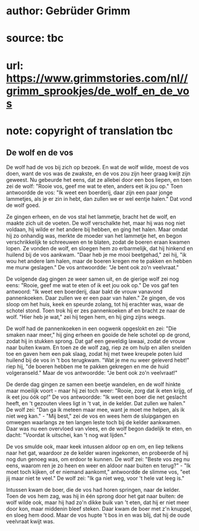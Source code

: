 # author: Gebrüder Grimm
# source: tbc
# url: https://www.grimmstories.com/nl//grimm_sprookjes/de_wolf_en_de_vos
# note: copyright of translation tbc

## De wolf en de vos 

De wolf had de vos bij zich op bezoek. En wat de wolf wilde, moest de
vos doen, want de vos was de zwakste, en de vos zou zijn heer graag
kwijt zijn geweest. Nu gebeurde het eens, dat ze allebei door een bos
liepen, en toen zei de wolf: "Rooie vos, geef me wat te eten, anders
eet ik jou op." Toen antwoordde de vos: "Ik weet een boerderij, daar
zijn een paar jonge lammetjes, als je er zin in hebt, dan zullen we er
wel eentje halen." Dat vond de wolf goed.

Ze gingen erheen, en de vos stal het lammetje, bracht het de wolf, en
maakte zich uit de voeten. De wolf verschalkte het, maar hij was nog
niet voldaan, hij wilde er het andere bij hebben, en ging het halen.
Maar omdat hij zo onhandig was, merkte de moeder van het lammetje het,
en begon verschrikkelijk te schreeuwen en te blaten, zodat de boeren
eraan kwamen lopen. Ze vonden de wolf, en sloegen hem zo erbarmelijk,
dat hij hinkend en huilend bij de vos aankwam. "Daar heb je me mooi
beetgehad," zei hij, "ik wou het andere lam halen, maar de boeren
kregen me te pakken en hebben me murw geslagen." De vos antwoordde:
"Je bent ook zo'n veelvraat."

De volgende dag gingen ze weer samen uit, en de gierige wolf zei nog
eens: "Rooie, geef me wat te eten of ik eet jou ook op." De vos gaf
ten antwoord: "Ik weet een boerderij, daar bakt de vrouw vanavond
pannenkoeken. Daar zullen we er een paar van halen." Ze gingen, de vos
sloop om het huis, keek en speurde zolang, tot hij erachter was, waar de
schotel stond. Toen trok hij er zes pannenkoeken af en bracht ze naar de
wolf. "Hier heb je wat," zei hij tegen hem, en hij ging zijns weegs.

De wolf had de pannenkoeken in een oogwenk opgeslokt en zei: "Die
smaken naar meer," hij ging erheen en gooide de hele schotel op de
grond, zodat hij in stukken sprong. Dat gaf een geweldig lawaai, zodat
de vrouw naar buiten kwam. En toen ze de wolf zag, riep ze om hulp en
allen snelden toe en gaven hem een pak slaag, zodat hij met twee
kreupele poten luid huilend bij de vos in 't bos terugkwam. "Wat je me
nu weer geleverd hebt!" riep hij, "de boeren hebben me te pakken
gekregen en me de huid volgeranseld." Maar de vos antwoordde: "Je bent
ook zo'n veelvraat!"

De derde dag gingen ze samen een beetje wandelen, en de wolf hinkte maar
moeilijk voort - maar hij zei toch weer: "Rooie, zorg dat ik eten
krijg, of ik eet jou óók op!" De vos antwoordde: "Ik weet een boer die
net geslacht heeft, en 't gezouten vlees ligt in 't vat, in de kelder.
Dat zullen we halen." De wolf zei: "Dan ga ik meteen maar mee, want je
moet me helpen, als ik niet weg kan." - "Mij best," zei de vos en
wees hem de sluipgangen en omwegen waarlangs ze ten langen leste toch
bij de kelder aankwamen. Daar was nu een overvloed van vlees, en de wolf
begon dadelijk te eten, en dacht: "Voordat ik uitschei, kan 't nog wat
lijden."

De vos smulde ook, maar keek intussen aldoor op en om, en liep telkens
naar het gat, waardoor ze de kelder waren ingekomen, en probeerde of hij
nog dun genoeg was, om erdoor te kunnen. De wolf zei: "Beste vos zeg nu
eens, waarom ren je zo heen en weer en aldoor naar buiten en terug?" -
"Ik moet toch kijken, of er niemand aankomt," antwoordde de slimme
vos, "eet jij maar niet te veel." De wolf zei: "Ik ga niet weg, voor
't hele vat leeg is."

Intussen kwam de boer, die de vos had horen springen, naar de kelder.
Toen de vos hem zag, was hij in één sprong door het gat naar buiten: de
wolf wilde ook, maar hij had zo'n dikke buik van 't eten, dat hij er
niet meer door kon, maar middenin bleef steken. Daar kwam de boer met
z'n knuppel, en sloeg hem dood. Maar de vos hupte 't bos in en was
blij, dat hij de oude veelvraat kwijt was.
